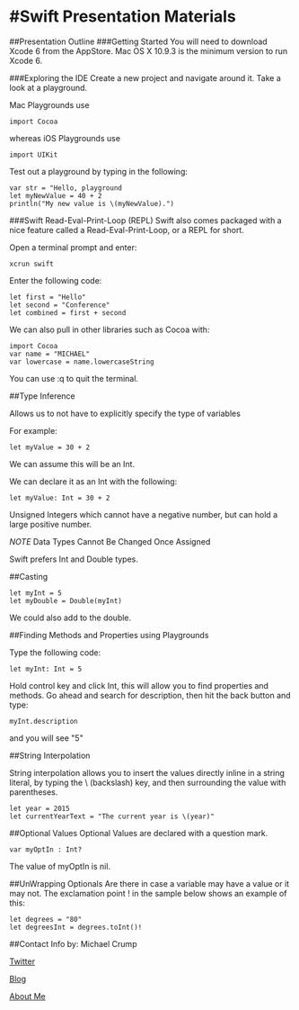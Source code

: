 #Swift Presentation Materials
================

##Presentation Outline
###Getting Started
You will need to download Xcode 6 from the AppStore. 
Mac OS X 10.9.3 is the minimum version to run Xcode 6.


###Exploring the IDE
Create a new project and navigate around it. 
Take a look at a playground. 

Mac Playgrounds use

	import Cocoa
	
whereas iOS Playgrounds use

	import UIKit
	
Test out a playground by typing in the following:

	var str = "Hello, playground
	let myNewValue = 40 + 2
	println("My new value is \(myNewValue).")

###Swift Read-Eval-Print-Loop (REPL)
Swift also comes packaged with a nice feature called a Read-Eval-Print-Loop, or a REPL for short.

Open a terminal prompt and enter: 

	xcrun swift

Enter the following code:

	let first = "Hello"
	let second = "Conference"
	let combined = first + second
	
We can also pull in other libraries such as Cocoa with: 

	import Cocoa
	var name = "MICHAEL"
	var lowercase = name.lowercaseString 

You can use :q to quit the terminal. 

##Type Inference

Allows us to not have to explicitly specify the type of variables

For example: 
	
	let myValue = 30 + 2
	
We can assume this will be an Int.

We can declare it as an Int with the following: 

	let myValue: Int = 30 + 2
	
Unsigned Integers which cannot have a negative number, but can hold a large positive number. 

*NOTE* Data Types Cannot Be Changed Once Assigned

Swift prefers Int and Double types. 


##Casting

	let myInt = 5
	let myDouble = Double(myInt)

We could also add to the double. 

##Finding Methods and Properties using Playgrounds

Type the following code: 

	let myInt: Int = 5
	
Hold control key and click Int, this will allow you to find properties and methods. Go ahead and search for description, then hit the back button and type: 

	myInt.description
	
and you will see "5"

##String Interpolation

String interpolation allows you to insert the values directly inline in a string literal, by typing the \ (backslash) key, and then surrounding the value with parentheses.

	let year = 2015
	let currentYearText = "The current year is \(year)"

##Optional Values
Optional Values are declared with a question mark. 

	var myOptIn : Int?
	
The value of myOptIn is nil.

##UnWrapping Optionals
Are there in case a variable may have a value or it may not. The exclamation point ! in the sample below shows an example of this: 

	let degrees = "80"
	let degreesInt = degrees.toInt()!

##Contact Info
by: Michael Crump 

[Twitter](http://twitter.com/mbcrump)

[Blog](http://michaelcrump.net)

[About Me](http://about.me/mbcrump)